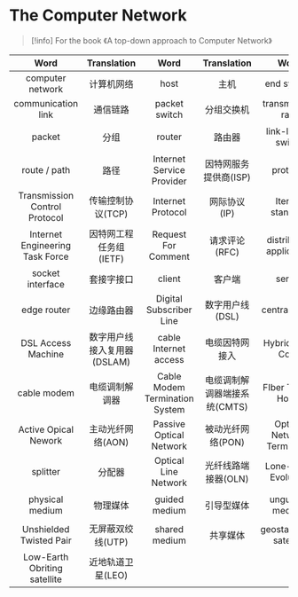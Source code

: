 # The Computer Network

>[!info]
>For the book 《A top-down approach to Computer Network》

| Word | Translation | Word | Translation | Word | Translation |
| :---: | :---: | :---: | :---: | :---: | :---: |
| computer network | 计算机网络 | host | 主机 | end system | 端系统 |
| communication link | 通信链路 | packet switch | 分组交换机 | transmission rate | 传输速率 |
| packet | 分组 | router | 路由器 | link-layer-switch | 链路层分组交换机 | 
| route / path | 路径 | Internet Service Provider | 因特网服务提供商(ISP) | protocol | 协议 |
| Transmission Control Protocol | 传输控制协议(TCP) | Internet Protocol | 网际协议(IP) | Iternet standard | 因特网标准 | 
| Internet Engineering Task Force | 因特网工程任务组(IETF) | Request For Comment | 请求评论(RFC) | distributed application | 分布式应用程序 |
| socket interface | 套接字接口 | client | 客户端 | server | 服务器 | 
| edge router | 边缘路由器 | Digital Subscriber Line | 数字用户线(DSL) | central office | 中心局(CO) | 
| DSL Access Machine | 数字用户线接入复用器(DSLAM) | cable Internet access | 电缆因特网接入 | Hybrid Fiber Coax | 混合光纤同轴(HFC) | 
| cable modem | 电缆调制解调器 | Cable Modem Termination System | 电缆调制解调器端接系统(CMTS) | FIber To The Home | 光纤到户(FTTH) |
| Active Opical Nework | 主动光纤网络(AON) | Passive Optical Network | 被动光纤网络(PON) | Optical Network Terminator | 光纤网络端接器(ONT) |
| splitter | 分配器 | Optical Line Network | 光纤线路端接器(OLN) | Lone-Term Evolution | 长期演进(LTE) |
| physical medium | 物理媒体 | guided medium | 引导型媒体 | unguided medium | 非引导型媒体 |
| Unshielded Twisted Pair | 无屏蔽双绞线(UTP) | shared medium | 共享媒体 | geostationary satellite | 同步卫星 |
| Low-Earth Obriting satellite | 近地轨道卫星(LEO) |

